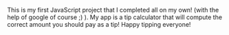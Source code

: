 This is my first JavaScript project that I completed all on my own! (with the help of google of course ;) ).
My app is a tip calculator that will compute the correct amount you should pay as a tip!
Happy tipping everyone!
